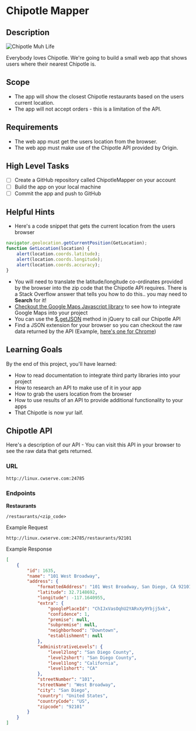 # Chipotle Mapper

## Description
![Chipotle Muh Life](http://media.giphy.com/media/phGm2TPqh25EY/giphy.gif)

Everybody loves Chipotle. We're going to build a small web app that shows users where their nearest Chipotle is.

## Scope
* The app will show the closest Chipotle restaurants based on the users current location.
* The app will not accept orders - this is a limitation of the API.

## Requirements
* The web app must get the users location from the browser.
* The web app must make use of the Chipotle API provided by Origin. 

## High Level Tasks
* [ ] Create a GitHub repository called ChipotleMapper on your account
* [ ] Build the app on your local machine
* [ ] Commit the app and push to GitHub

## Helpful Hints
* Here's a code snippet that gets the current location from the users browser

```js
navigator.geolocation.getCurrentPosition(GetLocation);
function GetLocation(location) {
    alert(location.coords.latitude);
    alert(location.coords.longitude);
    alert(location.coords.accuracy);
}
```

* You will need to translate the latitude/longitude co-ordinates provided by the browser into the zip code that the Chipotle API requires. There is a Stack Overflow answer that tells you how to do this.. you may need to **Search** for it!
* [Checkout the Google Maps Javascript library](https://developers.google.com/maps/documentation/javascript/examples/) to see how to integrate Google Maps into your project
* You can use the [$.getJSON](http://api.jquery.com/jquery.getjson/) method in jQuery to call our Chipotle API 
* Find a JSON extension for your browser so you can checkout the raw data returned by the API (Example, [here's one for Chrome](https://chrome.google.com/webstore/detail/json-formatter/bcjindcccaagfpapjjmafapmmgkkhgoa?hl=en))

## Learning Goals
By the end of this project, you'll have learned:

* How to read documentation to integrate third party libraries into your project
* How to research an API to make use of it in your app
* How to grab the users location from the browser
* How to use results of an API to provide additional functionality to your apps
* That Chipotle is now yur laif.

## Chipotle API
Here's a description of our API - You can visit this API in your browser to see the raw data that gets returned.

### URL
```
http://linux.cwserve.com:24785
```

### Endpoints
**Restaurants**
```
/restaurants/<zip_code>
```

Example Request
```
http://linux.cwserve.com:24785/restaurants/92101
```

Example Response
```json
[
	{
		"id": 1635,
		"name": "101 West Broadway",
		"address": {
			"formattedAddress": "101 West Broadway, San Diego, CA 92101, USA",
			"latitude": 32.7148692,
			"longitude": -117.1640955,
			"extra": {
				"googlePlaceId": "ChIJxVasOqhU2YARvXy9Ybjj5xk",
				"confidence": 1,
				"premise": null,
				"subpremise": null,
				"neighborhood": "Downtown",
				"establishment": null
			},
			"administrativeLevels": {
				"level2long": "San Diego County",
				"level2short": "San Diego County",
				"level1long": "California",
				"level1short": "CA"
			},
			"streetNumber": "101",
			"streetName": "West Broadway",
			"city": "San Diego",
			"country": "United States",
			"countryCode": "US",
			"zipcode": "92101"
		}
	}
]
```
